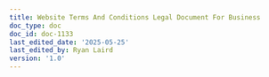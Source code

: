 ```yaml
---
title: Website Terms And Conditions Legal Document For Business
doc_type: doc
doc_id: doc-1133
last_edited_date: '2025-05-25'
last_edited_by: Ryan Laird
version: '1.0'
---
```




